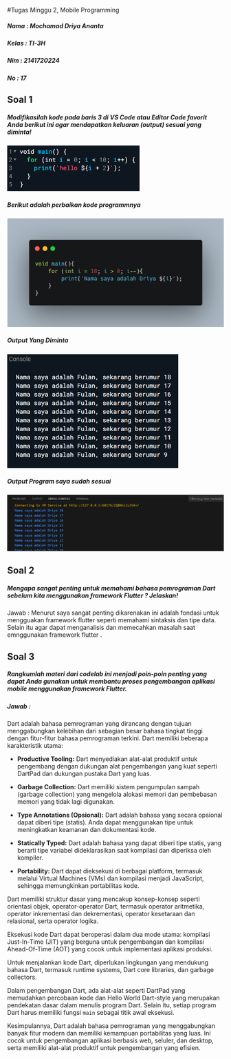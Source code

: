 #Tugas Minggu 2, Mobile Programming

##### Nama  : Mochamad Driya Ananta
##### Kelas : TI-3H
##### Nim   : 2141720224
##### No    : 17



## Soal 1
##### Modifikasilah kode pada baris 3 di VS Code atau Editor Code favorit Anda berikut ini agar mendapatkan keluaran (output) sesuai yang diminta!
![This is an alt text.](./docs/1.png)

##### Berikut adalah perbaikan kode programmnya
![This is an alt text.](./docs/perbaikan.png)


##### Output Yang Diminta
![This is an alt text.](./docs/2.png)

##### Output Program saya sudah sesuai
![This is an alt text.](./docs/hasilnya.png)


## Soal 2
##### Mengapa sangat penting untuk memahami bahasa pemrograman Dart sebelum kita menggunakan framework Flutter ? Jelaskan!

Jawab : Menurut saya sangat penting dikarenakan ini adalah fondasi untuk mengguakan framework flutter seperti memahami sintaksis dan tipe data. Selain itu agar dapat menganalisis dan memecahkan masalah saat emnggunakan framework flutter .


## Soal 3
##### Rangkumlah materi dari codelab ini menjadi poin-poin penting yang dapat Anda gunakan untuk membantu proses pengembangan aplikasi mobile menggunakan framework Flutter.

##### Jawab :

Dart adalah bahasa pemrograman yang dirancang dengan tujuan menggabungkan kelebihan dari sebagian besar bahasa tingkat tinggi dengan fitur-fitur bahasa pemrograman terkini. Dart memiliki beberapa karakteristik utama:

- **Productive Tooling:** Dart menyediakan alat-alat produktif untuk pengembang dengan dukungan alat pengembangan yang kuat seperti DartPad dan dukungan pustaka Dart yang luas.

- **Garbage Collection:** Dart memiliki sistem pengumpulan sampah (garbage collection) yang mengelola alokasi memori dan pembebasan memori yang tidak lagi digunakan.

- **Type Annotations (Opsional):** Dart adalah bahasa yang secara opsional dapat diberi tipe (statis). Anda dapat menggunakan tipe untuk meningkatkan keamanan dan dokumentasi kode.

- **Statically Typed:** Dart adalah bahasa yang dapat diberi tipe statis, yang berarti tipe variabel dideklarasikan saat kompilasi dan diperiksa oleh kompiler.

- **Portability:** Dart dapat dieksekusi di berbagai platform, termasuk melalui Virtual Machines (VMs) dan kompilasi menjadi JavaScript, sehingga memungkinkan portabilitas kode.

Dart memiliki struktur dasar yang mencakup konsep-konsep seperti orientasi objek, operator-operator Dart, termasuk operator aritmetika, operator inkrementasi dan dekrementasi, operator kesetaraan dan relasional, serta operator logika.

Eksekusi kode Dart dapat beroperasi dalam dua mode utama: kompilasi Just-In-Time (JIT) yang berguna untuk pengembangan dan kompilasi Ahead-Of-Time (AOT) yang cocok untuk implementasi aplikasi produksi.

Untuk menjalankan kode Dart, diperlukan lingkungan yang mendukung bahasa Dart, termasuk runtime systems, Dart core libraries, dan garbage collectors.

Dalam pengembangan Dart, ada alat-alat seperti DartPad yang memudahkan percobaan kode dan Hello World Dart-style yang merupakan pendekatan dasar dalam menulis program Dart. Selain itu, setiap program Dart harus memiliki fungsi `main` sebagai titik awal eksekusi.

Kesimpulannya, Dart adalah bahasa pemrograman yang menggabungkan banyak fitur modern dan memiliki kemampuan portabilitas yang luas. Ini cocok untuk pengembangan aplikasi berbasis web, seluler, dan desktop, serta memiliki alat-alat produktif untuk pengembangan yang efisien.







